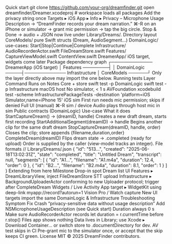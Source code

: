 Quick start
git clone https://github.com/your-org/dreamfinder.git
open dreamfinder/Dreamer.xcodeproj        # workspace loads all packages
Add the privacy string once
Targets ▸ iOS App ▸ Info ▸ Privacy – Microphone Usage Description →
“DreamFinder records your dream narration.”
⌘-R on an iPhone or simulator → grant mic permission → tap the big circle.
Stop & Done → audio + JSON now live under Library/Dreams/.
Directory layout
CoreModels/          pure Swift structs (Dream, AudioSegment…)
DomainLogic/         use-cases: Start|Stop|Continue|Complete
Infrastructure/
    AudioRecorderActor.swift
    FileDreamStore.swift
Features/
    CaptureViewModel.swift
    ContentView.swift
DreamerApp/          iOS target, widgets come later
Package dependency graph
                 ┌───────────── DreamerApp (iOS target)
                 │
Features ────────┤
                 │
DomainLogic ─────┤───────────── Infrastructure
                 │
CoreModels ──────┘
Only the layer directly above may import the one below.
Running tests
Layer	Command	Runs on	Notes
Core + store	swift test -p DomainLogic
swift test -p Infrastructure	macOS host	No simulator, < 1 s
AVFoundation	xcodebuild test -scheme InfrastructurePackageTests -destination 'platform=iOS Simulator,name=iPhone 15'	iOS sim	First run needs mic permission; skips if denied
Full UI (manual)	⌘-R	sim / device	Audio plays through host mic in sim
Public contracts (DomainLogic)
Use-case	What it does
StartCaptureDream() → (dreamID, handle)	Creates a new draft dream, starts first recording
StartAdditionalSegment(dreamID) → handle	Begins another clip for the same draft dream
StopCaptureDream(dreamID, handle, order)	Closes the clip; store appends {filename,duration,order}
CompleteDream(dreamID)	Flips dream state → .completed (ready for upload)
Order is supplied by the caller (view-model tracks an integer).
File formats
// Library/Dreams/<dreamID>.json
{
  "id": "513…",
  "created": "2025-06-18T13:02:31Z",
  "state": "completed",
  "title": "Untitled Dream",
  "transcript": null,
  "segments": [
    { "id": "A1…", "filename": "A1.m4a", "duration": 12.4, "order": 0 },
    { "id": "B2…", "filename": "B2.m4a", "duration": 8.1,  "order": 1 }
  ]
}
Extending from here
Milestone	Drop-in spot
Dream list UI	Features ▸ DreamLibraryView, inject FileDreamStore
STT upload	Infrastructure ▸ BackgroundUploaderActor conforming to new Uploader protocol; trigger after CompleteDream
Widgets / Live Activity	App target ▸ WidgetKit using deep-link myapp://record?autorun=1
Vision Pro / Watch capture	New UI targets import the same DomainLogic & Infrastructure
Troubleshooting
Symptom	Fix
Crash “privacy-sensitive data without usage description”	Add NSMicrophoneUsageDescription (see Quick start)
Duration always 0 s	Make sure AudioRecorderActor records let duration = r.currentTime before r.stop()
Files app shows nothing	Data lives in Library; use Xcode ▸ Download Container… or switch store to .documentDirectory for dev.
AV test skips in CI	Pre-grant mic to the simulator once, or accept that the skip keeps CI green.
License
MIT © 2025 DreamFinder contributors.
